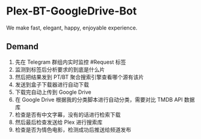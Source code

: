 # Plex-BT-GoogleDrive-Bot

We make fast, elegant, happy, enjoyable experience.

## Demand
1. 先在 Telegram 群组内实时监控 #Request 标签
2. 监测到标签后分析要求的到底是什么片
3. 然后把结果发到 PT/BT 聚合搜索引擎查看哪个源有该片
4. 发送到盒子下载器进行自动下载
5. 下载完自动上传到 Google Drive
6. 在 Google Drive 根据我的分类脚本进行自动分类，需要对比 TMDB API 数据库
7. 检查是否有中文字幕，没有的话进行检索下载
8. 然后最后检查发送给 Plex 进行搜索库
9. 检查是否为情色电影，检测成功后推送给频道发布
